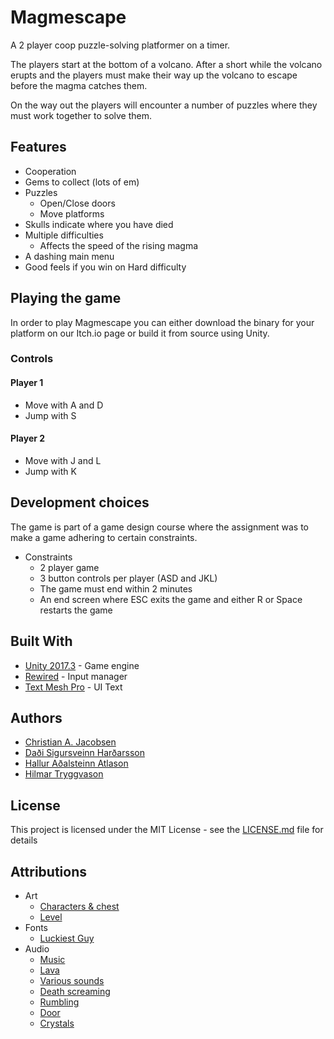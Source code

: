 # Magmescape

A 2 player coop puzzle-solving platformer on a timer.

The players start at the bottom of a volcano. After a short while the volcano erupts and the players must make their way up the volcano to escape before the magma catches them.

On the way out the players will encounter a number of puzzles where they must work together to solve them.

## Features

* Cooperation
* Gems to collect (lots of em)
* Puzzles
    * Open/Close doors
    * Move platforms
* Skulls indicate where you have died
* Multiple difficulties
    * Affects the speed of the rising magma
* A dashing main menu
* Good feels if you win on Hard difficulty

## Playing the game

In order to play Magmescape you can either download the binary for your platform on our Itch.io page or build it from source using Unity.

### Controls

#### Player 1

* Move with A and D
* Jump with S

#### Player 2

* Move with J and L
* Jump with K

## Development choices

The game is part of a game design course where the assignment was to make a game adhering to certain constraints.

* Constraints
    * 2 player game
    * 3 button controls per player (ASD and JKL)
    * The game must end within 2 minutes
    * An end screen where ESC exits the game and either R or Space restarts the game


## Built With

* [Unity 2017.3](https://unity3d.com/) - Game engine
* [Rewired](https://assetstore.unity.com/packages/tools/utilities/rewired-21676) - Input manager
* [Text Mesh Pro](https://assetstore.unity.com/packages/essentials/beta-projects/textmesh-pro-84126) - UI Text

## Authors

* [Christian A. Jacobsen](https://github.com/ChristianJacobsen)
* [Daði Sigursveinn Harðarsson](https://github.com/dadisigursveinn)
* [Hallur Aðalsteinn Atlason](https://github.com/hallur)
* [Hilmar Tryggvason](https://github.com/Indexu/)

## License

This project is licensed under the MIT License - see the [LICENSE.md](LICENSE.md) file for details

## Attributions

* Art
    * [Characters & chest](https://bayat.itch.io/platform-game-assets)
    * [Level](https://opengameart.org/content/free-volcano-platform-tileset)
* Fonts
    * [Luckiest Guy](https://fonts.google.com/specimen/Luckiest+Guy)
* Audio
    * [Music](https://www.youtube.com/watch?v=XOldYmC9huQ)
    * [Lava](https://freesound.org/people/Audionautics/sounds/133901/)
    * [Various sounds](https://freesound.org/people/sharesynth/packs/19315/)
    * [Death screaming](https://freesound.org/people/Mafon2/sounds/343490/)
    * [Rumbling](https://freesound.org/people/uagadugu/sounds/222521/)
    * [Door](https://freesound.org/people/joedeshon/sounds/81150/)
    * [Crystals](https://freesound.org/people/ejfortin/sounds/49676/)
